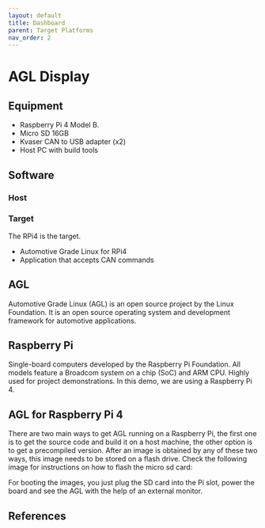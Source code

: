 ```yaml
---
layout: default
title: Dashboard
parent: Target Platforms
nav_order: 2
---
```


# AGL Display

## Equipment

* Raspberry Pi 4 Model B.
* Micro SD 16GB
* Kvaser CAN to USB adapter (x2)
* Host PC with build tools

## Software

### Host

### Target

The RPi4 is the target.

* Automotive Grade Linux for RPi4
* Application that accepts CAN commands

## AGL

Automotive Grade Linux (AGL) is an open source project by the Linux Foundation. It is an open source operating system 
and development framework for automotive applications.

## Raspberry Pi

Single-board computers developed by the Raspberry Pi Foundation. All models feature a Broadcom system on a chip
(SoC) and ARM CPU. Highly used for project demonstrations. In this demo, we are using a Raspberry Pi 4.

## AGL for Raspberry Pi 4

There are two main ways to get AGL running on a Raspberry Pi, the first one is to get the source code and build
it on a host machine, the other option is to get a precompiled version. After an image is obtained by any of these
two ways, this image needs to be stored on a flash drive. Check the following image for instructions on how to flash
the micro sd card:

For booting the images, you just plug the SD card into the Pi slot, power the board and see the AGL with the help of an external monitor.

## References
